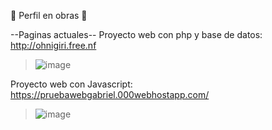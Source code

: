 🚧 Perfil en obras 🚧

--Paginas actuales--
Proyecto web con php y base de datos: 
http://ohnigiri.free.nf 
>![image](https://github.com/SkynoDore/SkynoDore/assets/40807192/879b8302-861f-4e28-81e2-130a9a94b811)


Proyecto web con Javascript: 
https://pruebawebgabriel.000webhostapp.com/
>![image](https://github.com/SkynoDore/SkynoDore/assets/40807192/06b06a05-a80d-4405-95c2-a1e48d47d8a9)
